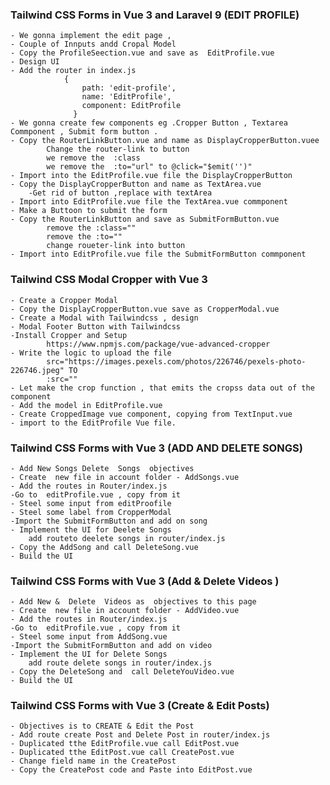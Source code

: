 ### Tailwind CSS Forms in Vue 3 and Laravel 9 (EDIT PROFILE)
    - We gonna implement the edit page ,
    - Couple of Innputs andd Cropal Model
    - Copy the ProfileSeection.vue and save as  EditProfile.vue
    - Design UI
    - Add the router in index.js
                {
                    path: 'edit-profile',
                    name: 'EditProfile',
                    component: EditProfile
                  }
    - We gonna create few components eg .Cropper Button , Textarea Commponent , Submit form button .
    - Copy the RouterLinkButton.vue and name as DisplayCropperButton.vuee
            Change the router-link to button
            we remove the  :class
            we remove the  :to="url" to @click="$emit('')"
    - Import into the EditProfile.vue file the DisplayCropperButton
    - Copy the DisplayCropperButton and name as TextArea.vue
        -Get rid of button ,replace with textArea
    - Import into EditProfile.vue file the TextArea.vue commponent
    - Make a Buttoon to submit the form
    - Copy the RouterLinkButton and save as SubmitFormButton.vue
            remove the :class=""
            remove the :to=""
            change roueter-link into button
    - Import into EditProfile.vue file the SubmitFormButton commponent

### Tailwind CSS Modal Cropper with Vue 3
    - Create a Cropper Modal
    - Copy the DisplayCropperButton.vue save as CropperModal.vue
    - Create a Modal with Tailwindcss , design
    - Modal Footer Button with Tailwindcss
    -Install Cropper and Setup
            https://www.npmjs.com/package/vue-advanced-cropper
    - Write the logic to upload the file 
            src="https://images.pexels.com/photos/226746/pexels-photo-226746.jpeg" TO
            :src=""
    - Let make the crop function , that emits the cropss data out of the component
    - Add the model in EditProfile.vue
    - Create CroppedImage vue component, copying from TextInput.vue
    - import to the EditProfile Vue file.

### Tailwind CSS Forms with Vue 3 (ADD AND DELETE SONGS)
    - Add New Songs Delete  Songs  objectives
    - Create  new file in account folder - AddSongs.vue
    - Add the routes in Router/index.js
    -Go to  editProfile.vue , copy from it 
    - Steel some input from editProofile
    - Steel some label from CropperModal
    -Import the SubmitFormButton and add on song
    - Implement the UI for Deelete Songs
        add routeto deelete songs in router/index.js
    - Copy the AddSong and call DeleteSong.vue
    - Build the UI 

### Tailwind CSS Forms with Vue 3 (Add & Delete Videos )
    - Add New &  Delete  Videos as  objectives to this page
    - Create  new file in account folder - AddVideo.vue
    - Add the routes in Router/index.js
    -Go to  editProfile.vue , copy from it 
    - Steel some input from AddSong.vue
    -Import the SubmitFormButton and add on video
    - Implement the UI for Delete Songs
        add route delete songs in router/index.js
    - Copy the DeleteSong and  call DeleteYouVideo.vue
    - Build the UI 
            
### Tailwind CSS Forms with Vue 3  (Create & Edit Posts)
    - Objectives is to CREATE & Edit the Post 
    - Add route create Post and Delete Post in router/index.js
    - Duplicated tthe EditProfile.vue call EditPost.vue
    - Duplicated tthe EditPost.vue call CreatePost.vue
    - Change field name in the CreatePost
    - Copy the CreatePost code and Paste into EditPost.vue

    
        
    